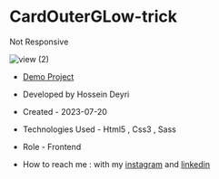 # CardOuterGLow-trick
Not Responsive

![view (2)](https://github.com/hossein-deyri/CardOuterGLow-trick/assets/136192436/c8047830-0256-4d87-8a79-1a60b3ca44da)

- [Demo Project](https://hossein-deyri.github.io/CardOuterGLow-trick/)

- Developed by Hossein Deyri

- Created - 2023-07-20

- Technologies Used - Html5 , Css3 , Sass 

- Role - Frontend

- How to reach me : with my [instagram](https://www.instagram.com/hossein.deyri_web) and [linkedin](https://www.linkedin.com/in/hossein-deyri)
